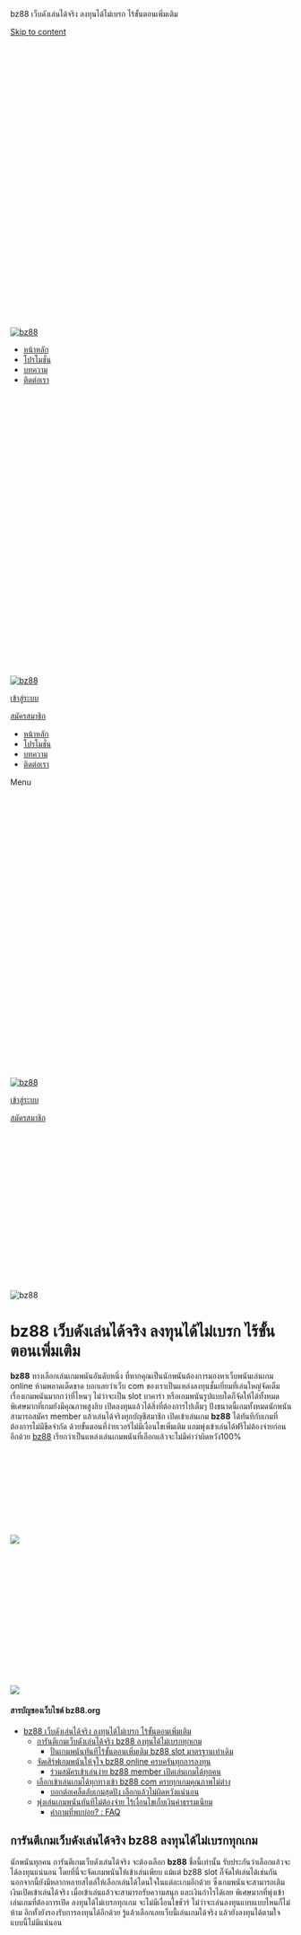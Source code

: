 bz88 เว็บดังเล่นได้จริง ลงทุนได้ไม่เบรก ไร้ขั้นตอนเพิ่มเติม



















































 


[Skip to content](#main)

[![bz88](data:image/svg+xml,%3Csvg%20xmlns='http://www.w3.org/2000/svg'%20viewBox='0%200%20100%20100'%3E%3C/svg%3E)![bz88](https://bz88.org/wp-content/uploads/2025/02/bz88-logo.svg)](https://bz88.org/) 


* [หน้าหลัก](https://bz88.org/)
* [โปรโมชั่น](https://bz88.org/promotion/)
* [บทความ](https://bz88.org/blogs/)
* [ติดต่อเรา](https://bz88.org/contact-us/)

[![bz88](data:image/svg+xml,%3Csvg%20xmlns='http://www.w3.org/2000/svg'%20viewBox='0%200%20100%20100'%3E%3C/svg%3E)![bz88](https://bz88.org/wp-content/uploads/2025/02/bz88-logo.svg)](https://bz88.org/)

[เข้าสู่ระบบ](/login)

[สมัครสมาชิก](/register)

* [หน้าหลัก](https://bz88.org/)
* [โปรโมชั่น](https://bz88.org/promotion/)
* [บทความ](https://bz88.org/blogs/)
* [ติดต่อเรา](https://bz88.org/contact-us/)

Menu

[![bz88](data:image/svg+xml,%3Csvg%20xmlns='http://www.w3.org/2000/svg'%20viewBox='0%200%20100%20100'%3E%3C/svg%3E)![bz88](https://bz88.org/wp-content/uploads/2025/02/bz88-logo.svg)](https://bz88.org/)

[เข้าสู่ระบบ](/login)

[สมัครสมาชิก](/register)



![bz88](data:image/svg+xml,%3Csvg%20xmlns='http://www.w3.org/2000/svg'%20viewBox='0%200%201024%20576'%3E%3C/svg%3E)![bz88](https://bz88.org/wp-content/uploads/2025/03/bz88-member-1024x576.png.webp)

bz88 เว็บดังเล่นได้จริง ลงทุนได้ไม่เบรก ไร้ขั้นตอนเพิ่มเติม
===========================================================

**bz88** ทางเลือกเล่นเกมพนันอันดับหนึ่ง ที่หากคุณเป็นนักพนันต้องการมองหาเว็บพนันเล่นเกม online ห้ามพลาดเด็ดขาด บอกเลยว่าเว็บ com ของเราเป็นแหล่งลงทุนชั้นเยี่ยมที่เล่นใหญ่จัดเต็มเรื่องเกมพนันมากกว่าที่ไหนๆ ไม่ว่าจะเป็น slot บาคาร่า หรือเกมพนันรูปแบบใดก็จัดให้ได้ทั้งหมด พิเศษมากที่เกมยังมีคุณภาพสูงลิบ เปิดลงทุนแล้วได้สิ่งที่ต้องการไปเต็มๆ ปังขนาดนี้เกมทั้งหมดนักพนันสามารถสมัคร member แล้วเล่นได้จริงทุกบัญชีสมาชิก เปิดเข้าเล่นเกม **bz88** ได้ทันทีกับเกมที่ต้องการไม่มีขีดจำกัด ด้วยขั้นตอนที่ง่ายเวอร์ไม่มีเงื่อนไขเพิ่มเติม แถมพุ่งเข้าเล่นได้ฟรีไม่ต้องจ่ายก่อนอีกด้วย [bz88](https://bz88.org) เรียกว่าเป็นแหล่งเล่นเกมพนันที่เลือกแล้วจะไม่มีคำว่าผิดหวัง100%

[![](data:image/svg+xml,%3Csvg%20xmlns='http://www.w3.org/2000/svg'%20viewBox='0%200%20252%2076'%3E%3C/svg%3E)![](https://bz88.org/wp-content/uploads/2024/06/Register-2.gif)](https://member.ufafusion.vip/register)
![](data:image/svg+xml,%3Csvg%20xmlns='http://www.w3.org/2000/svg'%20viewBox='0%200%20600%20300'%3E%3C/svg%3E)![](https://bz88.org/wp-content/uploads/2025/02/bz88-logo.png.webp)

#### สารบัญของเว็บไซต์ bz88.org

* [bz88 เว็บดังเล่นได้จริง ลงทุนได้ไม่เบรก ไร้ขั้นตอนเพิ่มเติม](#lorem-ipsum-dolor-sit-amet)
  + [การันตีเกมเว็บดังเล่นได้จริง bz88 ลงทุนได้ไม่เบรกทุกเกม](#lorem-ipsum-dolor-sit-amet-1)
    - [ปั่นเกมพนันทันทีไร้ขั้นตอนเพิ่มเติม bz88 slot มาตรฐานเท่าเดิม](#lorem-ipsum-dolor-sit-amet-2)
  + [จัดเสิร์ฟเกมพนันให้จุใจ bz88 online ครบครันทุกการลงทุน](#lorem-ipsum-dolor-sit-amet-3)
    - [ร่วมสมัครเข้าเล่นง่าย bz88 member เปิดเล่นเกมได้ทุกคน](#lorem-ipsum-dolor-sit-amet-4)
  + [เลือกเข้าเล่นเกมได้ทุกทางเข้า bz88 com ครบทุกเกมคุณภาพไม่ต่าง](#lorem-ipsum-dolor-sit-amet-5)
    - [บอกต่อเคล็ดลับเกมสุดปัง เลือกแล้วไม่ผิดหวังแน่นอน](#lorem-ipsum-dolor-sit-amet-6)
  + [พุ่งเล่นเกมพนันทันทีไม่ต้องจ่าย ไร้เงื่อนไขเก็บเงินค่าธรรมเนียม](#lorem-ipsum-dolor-sit-amet-7)
    - [คำถามที่พบบ่อย? : FAQ](#คำถามที่พบบ่อย)

การันตีเกมเว็บดังเล่นได้จริง bz88 ลงทุนได้ไม่เบรกทุกเกม
-------------------------------------------------------

นักพนันทุกคน การันตีเกมเว็บดังเล่นได้จริง จะต้องเลือก **bz88** ชื่อนี้เท่านั้น รับประกันว่าเลือกแล้วจะได้ลงทุนแน่นอน โดยที่นี่จะจัดเกมพนันให้เข้าเล่นเพียบ แม้แต่ bz88 slot ก็จัดให้เล่นได้เช่นกัน นอกจากนี้ยังมีหลากหลายสไตล์ให้เลือกเล่นได้โดนใจในแต่ละเกมอีกด้วย ซึ่งเกมพนันจะสามารถเติมเงินเปิดเข้าเล่นได้จริง เมื่อเข้าเล่นแล้วจะสามารถรับความสนุก และเงินกำไรได้เลย พิเศษมากที่พุ่งเข้าเล่นเกมที่ต้องการเปิด ลงทุนได้ไม่เบรกทุกเกม จะไม่มีเงื่อนไขชัวร์ ไม่ว่าจะเล่นลงทุนแบบแบบไหนก็ไม่ห้าม อีกทั้งยังรองรับการลงทุนได้อีกด้วย รู้แล้วเลือกเลยเว็บนี้เล่นเกมได้จริง แล้วยังลงทุนได้ตามใจแบบนี้ไม่มีแน่นอน

![bz88 slot](data:image/svg+xml,%3Csvg%20xmlns='http://www.w3.org/2000/svg'%20viewBox='0%200%201024%201024'%3E%3C/svg%3E)![bz88 slot](https://bz88.org/wp-content/uploads/2025/03/bz88-slot-1024x1024.png.webp)

### ปั่นเกมพนันทันทีไร้ขั้นตอนเพิ่มเติม bz88 slot มาตรฐานเท่าเดิม

มาเลยเปิดเข้าเล่นเกมพนันที่ต้องการจาก **bz88** กับรูปแบบที่นักพนันชอบ โดยมีให้เลือกทุกรูปแบบไม่ว่าแบบไหนก็ไม่ขาด ปังมากที่ทุกรูปแบบเข้าเล่นง่ายเวอร์ แม้แต่เกมพนันที่ได้รับความนิยมสูงอย่าง bz88 slot ก็เปิดเข้าเล่นได้ชิวเช่นกันไม่แตกต่าง ด้วยขั้นตอนที่ถูกออกแบบมาอย่างเป็นมิตร อีกทั้งยังมีหลายส่วนพร้อมสนับสนุนในการลงทุน นอกจากนี้นักพนันยังเล่น ปั่นเกมพนันทันทีไร้ขั้นตอนเพิ่มเติม ที่ต้องดำเนินการก่อนเข้าลงทุนอีกด้วย แถมยังไม่มีขั้นตอนเพิ่มเติมแทรกระหว่างลงทุนเลย ทำให้ไม่เสียเวลา และเสี่ยงลงทุนผิดพลาดชัวร์ แน่นอนว่าจะให้เล่นใน มาตรฐานเท่าเดิม ทุกสไตล์สล็อตกันเลยทีเดียว ดังนั้นเปิดเล่นเลยกับเกมสล็อตที่ชอบเล่นง่ายไม่มีเงื่อนไขเพิ่มเติมแน่นอน

![bz88 com](data:image/svg+xml,%3Csvg%20xmlns='http://www.w3.org/2000/svg'%20viewBox='0%200%201024%201024'%3E%3C/svg%3E)![bz88 com](https://bz88.org/wp-content/uploads/2025/03/bz88-com-1024x1024.png.webp)

จัดเสิร์ฟเกมพนันให้จุใจ bz88 online ครบครันทุกการลงทุน
------------------------------------------------------

ประทับใจแน่นอนกับ **bz88** เว็บพนันที่ จัดเสิร์ฟเกมพนันให้จุใจ ซึ่งbz88 onlineมีเกมพนันมากมาย ครบครันทุกการลงทุน ตัวอย่างเช่น

1. สล็อต  ปั่นได้ทันทีกับเกมพนันสล็อต ที่เรามีให้เลือกเล่นหลากหลายสไตล์สามารถตอบโจทย์ได้ทุกความชอบ
2. รูเล็ต  ร่วมลงทุนรูเล็ตเกมพนันที่แตกต่างได้แล้ว รับรองว่าทุกการหมุนวงล้อจะได้กำไรกลับเข้าบัญชีสมาชิกแน่นอน
3. บาคาร่า  ลงทุนกับเกมพนันที่ได้รับความนิยมสูงที่สุดในเอเชียได้แล้ว โดยจะเล่นได้สนุกทันสมัยมากกว่าทุกเว็บ
4. ยิงปลา  กระหน่ำยิงได้เลยกับปลาน้อยพร้อมแจกกำไร ซึ่งจะเล่นได้สบายชิวๆรับกำไรล้นบัญชีเพียงชั่วพริบตา

### ร่วมสมัครเข้าเล่นง่าย bz88 member เปิดเล่นเกมได้ทุกคน

ที่นี่เว็บพนันออนไลน์ **bz88** พร้อมจะจัดเกมพนันให้เข้าเล่นเพียบ โดยเกมพนันทั้งหมดล้วนมีคุณภาพสูงมาก เมื่อเล่นแล้วปังทุกการลงทุนแน่นอน เด็ดขนาดนี้นักพนันสามารถ ร่วมสมัครเข้าเล่นง่าย เวอร์เพียงไม่กี่ขั้นตอนเท่านั้น แน่นอนว่าหลังจากเป็น bz88 member ก็เปิดลุยเล่นได้ง่ายไม่กี่คลิกเช่นเดียวกัน ซึ่งนักพนันสามารถเข้าเล่นได้เลยกับเกมพนันที่ต้องการ เพราะสามารถ เปิดเล่นเกมได้ทุกคน ไม่จำกัดบัญชีสมาชิก กับนักพนันสมาชิกใหม่สามารถเติมเงินแล้วเปิดเล่นได้ทุกเกมพนัน ไม่จำเป็นต้องสร้างประวัติการลงทุน แถมไม่ต้องสมัครสมาชิกพิเศษ หรือสมาชิก VIP อีกด้วย เรียกว่าสมัครสมาชิกกับเราแล้ว คุณจะได้เข้าเล่นได้ทันทีกับทุกเกมพนันของจริง

![bz88 online](data:image/svg+xml,%3Csvg%20xmlns='http://www.w3.org/2000/svg'%20viewBox='0%200%201024%20999'%3E%3C/svg%3E)![bz88 online](https://bz88.org/wp-content/uploads/2025/03/bz88-online-1024x999.png.webp)

เลือกเข้าเล่นเกมได้ทุกทางเข้า bz88 com ครบทุกเกมคุณภาพไม่ต่าง
-------------------------------------------------------------

ตัดสินใจ เลือกเข้าเล่นเกมได้ทุกทางเข้า ของ **bz88** แน่นอนว่าเราจะจัดทางเข้าให้เลือกใช้งานเยอะมากมาย เพื่อตอบโจทย์ความสะดวกในการใช้งานเว็บพนันของแต่ละบุคคล แน่นอนว่า bz88 com ก็สามารถเลือกใช้งานได้เช่นกัน ซึ่งทางเข้าทั้งหมดนั้นจะยังได้รับข้อดีจากการเลือกเว็บของเราได้เต็มๆ โดยเฉพาะเรื่องเกมพนันบอกเลยว่าไม่พลาด เพราะทุกทางเข้ายังมี ครบทุกเกมคุณภาพไม่ต่าง ไม่ว่าจะเป็นทางเข้าไหนคุณจะพบกับเกมพนันที่คุณต้องการแน่นอน อีกทั้งยังสามารถเติมเงินเปิดเข้าเล่น รับความสนุก เงินกำไร และสิ่งที่ต้องการได้เต็มๆ เนื่องจากได้ดำเนินการลงทุนในมาตรฐานเดียวกันเสมอ เพราะฉะนั้นคว้าได้เลยกับทางเข้าที่คุณสะดวกที่สุด แล้วไปเล่นเกมพนันกันรับประกันว่าเล่นได้ชัวร์

### บอกต่อเคล็ดลับเกมสุดปัง เลือกแล้วไม่ผิดหวังแน่นอน

วันนี้มา บอกต่อเคล็ดลับเกมสุดปัง ที่หาได้เฉพาะ**bz88** แล้ว รับประกันว่าเกมพนันของ**bz88**ถ้าคุณ เลือกแล้วไม่ผิดหวังแน่นอน ซึ่งเคล็ดลับจะมีมากมายตัวอย่างเช่น

* ไร้เงื่อนไขการลงทุน  นักพนันสามารถเลือกเล่นเกมพนันได้ตามใจ อีกทั้งยังลงทุนได้เต็มที่ไม่เบรกได้สิ่งที่ต้องการชัวร์
* เดิมพันผ่านออโต้  ร่วมลงทุนผ่านระบบออโต้ หรืออัตโนมัติได้ทุกเกมพนัน แถมยังผ่านระบบนี้ทุกขั้นตอน
* ไม่กำหนดเงินขั้นต่ำ  เปิดเข้าเล่นเกมพนันได้ด้วยเงินทุนที่กำหนดได้เองในทุกรอบ ทำให้เล่นแล้วไม่ต้องกังวลเงินทุนอีกต่อไป
* แจกกำไรสูง  เมื่อเล่นชนะจะมีอัตราการจ่ายเงินกำไรที่สูงมาก นักพนันจะได้ทุนคืนรวดเร็ว และรับเงินล้านได้ไม่ยากแน่นอน

พุ่งเล่นเกมพนันทันทีไม่ต้องจ่าย ไร้เงื่อนไขเก็บเงินค่าธรรมเนียม
---------------------------------------------------------------

การเข้าเล่นเกมพนันปกติแล้วมักจะมีเงื่อนไขเยอะมากมาย กับเว็บพนัน **bz88** นั้นแตกต่างเป็นอย่างมาก เพราะแม้ว่าจะมีเกมพนันให้เลือกเข้าเล่นเพียบ อีกทั้งยังเป็นเกมพนันที่มีคุณภาพสูงมาก แต่ **bz88** ยังไม่มีเงื่อนไขเลยสักข้อ แน่นอนว่าหนึ่งในนั้นคือนักพนันสามารถ พุ่งเล่นเกมพนันทันทีไม่ต้องจ่าย ก่อนคลิกเข้าเกมพนันแต่อย่างใด รวมถึงไม่ต้องจ่ายเงินก่อนเข้าเล่นเกม หรือระหว่างลงทุนเลย พิเศษสุดที่จะไม่ถูกหักเงินจากเงินกำไร แล้วไม่เก็บเงินย้อนหลังอีกด้วย เรียกว่าได้จ่ายเพียงส่วนของเงินลงทุนเท่านั้น เพราะเกมทั้งหมด ไร้เงื่อนไขเก็บเงินค่าธรรมเนียม ในการเล่นเกมพนันนั่นเอง เชื่อใจได้เลยเงินทุนยังอยู่ครบไม่เสียไปกับส่วนนี้แน่นอน

### คำถามที่พบบ่อย? : FAQ

#### **Q :** อุปกรณ์ส่งผลต่อการเล่นเกมพนันหรือไม่

**A :** ที่ **bz88** นักพนันสามารถเลือกอุปกรณ์ในการเข้าเล่นได้เลยตามสะดวก เนื่องจากเว็บพนันของเราเปิดกว้างให้เลือกใช้งานได้ทุกรูปแบบ แน่นอนว่าทุกอุปกรณ์นั้นจะสามารถเข้าเล่นเกมได้ทุกสไตล์ อีกทั้งยังลงทุนได้คุณภาพสูงเท่ากันทุกอุปกรณ์อีกด้วย

#### **Q :** เมื่อเล่นเกมพนันจะมีปัญหาการลงทุนหรือไม่

**A :** ในการลงทุนทุกครั้งกับเกมของ **bz88** ร่วมเข้าเล่นได้เลยไม่มีปัญหา แน่นอนว่าระหว่างการเล่นเกมนั้นก็ไม่มีปัญหาให้ต้องกังวลเลย ไม่ว่าจะเป็นจากตัวเกมพนัน หรือปัญหาจากส่วนไหนจะไม่มีให้เห็นชัวร์ ทำให้นักพนันเล่นแล้วจะเป็นไปตามที่วางแผนไม่เกิดข้อผิดพลาด100%

#### **Q :** นักพนันคนใดเข้าเล่นเกมพนันได้ครบทุกรูปแบบ

**A :** หากต้องการเข้าเล่นเกมพนันที่ **bz88** เพียงแค่สมัครสมาชิกกับเราเท่านั้น รับประกันว่าได้เข้าเล่นแน่นอน โดยเกมพนันเหล่านี้ทั้งหมดพร้อมจะให้นักพนันได้เข้าเล่นทุกบัญชี ไม่ว่าจะเป็นใครสามารถเข้าเล่นได้ไม่จำเป็นต้องสมัครเป็นสมาชิก VIP แถมไม่ต้องสร้างประวัติการลงทุนเลย



* [หน้าหลัก](https://bz88.org/)
* [โปรโมชั่น](https://bz88.org/promotion/)
* [บทความ](https://bz88.org/blogs/)
* [ติดต่อเรา](https://bz88.org/contact-us/)

Copyright © 2025 - bz88